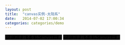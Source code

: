 ```yaml
---
layout: post
title:  "canvas实例-太阳系"
date:   2014-07-02 17:00:34
categories: categories/demo
---
```



<canvas id="solar" width="800" height="800">您的浏览器不支持canvas元素</canvas>
<canvas id="canvas" width="800" height="800">您的浏览器不支持canvas元素</canvas>


<style type="text/css">
  #solar,#canvas{background: #000;}
</style>
<script type="text/javascript">
  // 获取canvas元素
  var solar = document.getElementById('solar');

  // 设置2d绘图元素
  var cxt = solar.getContext('2d');

  // 声明一个时间参数(1->1天)
  var time = 0;

  function draw(){
    // 清除画布（清除之前的内容，重新画）
    cxt.clearRect(0,0,800,800);
    // 画轨道
    cxt.strokeStyle = '#fff';//设置笔触颜色

    cxt.beginPath();
    cxt.arc(400,400,100,0,360,false);
    cxt.closePath();
    cxt.stroke();

    // 画太阳
    cxt.beginPath();
    cxt.arc(400,400,20,0,360,false);
    cxt.closePath();
    //设置太阳的填充颜色（使用渐变色）
      //createRadialGradient(圆心x,圆心y,半径,圆心x,圆心y,外半径)
    var sunColor = cxt.createRadialGradient(400,400,0,400,400,20);
    sunColor.addColorStop(0,'#f00');
    sunColor.addColorStop(1,'#f90');
    cxt.fillStyle = sunColor;
    cxt.fill();
    // 画地球
    cxt.save();
      // 设置异次元空间的0,0点
      cxt.translate(400,400);
      // 设置旋转角度
      // cxt.rotate(90*Math.PI/180);
      // 地球公转一周需要365天，time=1天 一天转365/360度
      cxt.rotate(time*365/360*Math.PI/180);

      cxt.beginPath();
      cxt.arc(0,-100,10,0,360,false);
      cxt.closePath();
      // 设置地球的颜色
      var earthColor = cxt.createRadialGradient(0,-100,0,0,-100,10);
      earthColor.addColorStop(0,'#78b1e8');
      earthColor.addColorStop(1,'#050c12');
      cxt.fillStyle = earthColor;
      cxt.fill();
    cxt.restore();

    // 每画一次图像，时间加一
    time += 1;
  }
  // 使地球动起来
  setInterval(draw,10)



  var canvas = document.getElementById('canvas');
  var cxt2 = canvas.getContext('2d');

  // 轨道
  function drawTrack(){
    for(var i = 0; i < 8; i++){
      cxt2.beginPath();
      cxt2.arc(400,400,(i+1)*50,0,360,false);
      cxt2.closePath();
      // 设置笔触的颜色
      cxt2.strokeStyle = '#fff';
      cxt2.stroke();
    }
  }
  drawTrack();

  // 星球
  function Star(x,y,radius,cycle,sColor,eColor){
    // 画出星球需要哪些属性
    // 星球的坐标点
    this.x = x;
    this.y = y;
    // 星球的半径
    this.radius = radius;
    // 公转周期
    this.cycle = cycle;
    // 星球的颜色（开始色和结束色）
    this.sColor = sColor;
    this.eColor = eColor;
    // 新建一个渐变颜色空对象
    this.color = null;
    // 设置一个计时器
    this.time = 0;

    this.draw = function(){

      cxt2.save();
        // 重置0,0点
        cxt2.translate(400,400);
        // 设置旋转角度
        cxt2.rotate(this.time*(360/this.cycle)*Math.PI/180);
        // 画星球
        cxt2.beginPath();
        cxt2.arc = (this.x,this.y,this.radius,0,360,false);
        cxt2.closePath();
        // 填充星球颜色
        this.color = cxt2.createRadialGradient(this.x,this.y,0,this.x,this.y,this.radius);
        this.color.addColorStop(0,this.sColor);
        this.color.addColorStop(1,this.eColor);
        cxt2.fillStyle = this.color;
        cxt2.fill();
      cxt2.restore();
      // 执行完毕后时间增加
      this.time += 1;

    }
  }

  function Sun(){
    Star.call(this,0,0,20,0,'#f00','#f90');
  }
  var sunb = new Sun();
  sunb.draw();
















</script>
